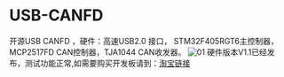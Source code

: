# USB-CANFD
开源USB CANFD ，硬件：高速USB2.0 接口， STM32F405RGT6主控制器，MCP2517FD CAN控制器，TJA1044 CAN收发器。
![01](https://user-images.githubusercontent.com/24603507/191048620-1998d647-37d7-4a10-a0df-9818afd63d85.JPG)
硬件版本V1.1已经发布，测试功能正常,如需要购买开发板请到：[淘宝链接](https://siasevan.taobao.com/)
